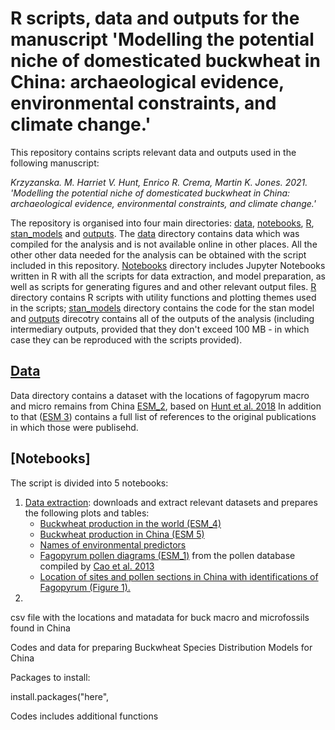 # R scripts, data and outputs for the manuscript 'Modelling the potential niche of domesticated buckwheat in China: archaeological evidence, environmental constraints, and climate change.'

This repository contains scripts relevant data and outputs used in the following manuscript:

*Krzyzanska. M. Harriet V. Hunt, Enrico R. Crema, Martin K. Jones. 2021. 'Modelling the potential niche of domesticated buckwheat in China: archaeological evidence, environmental constraints, and climate change.'*

 
The repository is organised into four main directories: [data](data), [notebooks](notebooks), [R](R), [stan_models](stan_models) and [outputs](outputs). The [data](data) directory contains data which was compiled for the analysis and is not available online in other places. All the other other data needed for the analysis can be obtained with the script included in this repository. [Notebooks](notebooks) directory includes Jupyter Notebooks written in R with all the scripts for data extraction, and model preparation, as well as scripts for generating figures and and other relevant output files. [R](R) directory contains R scripts with utility functions and plotting themes used in the scripts; [stan_models](stan_models) directory contains the code for the stan model and [outputs](outputs) direcotry contains all of the outputs of the analysis (including intermediary outputs, provided that they don't exceed 100 MB - in which case they can be reproduced with the scripts provided).

## [Data](data)

Data directory contains a dataset with the locations of fagopyrum macro and micro remains from China [ESM_2](data/ESM_2.csv), based on [Hunt et al. 2018](https://doi.org/10.1007/s00334-017-0649-4)  In addition to that ([ESM 3](data/ESM_3.pdf)) contains a full list of references to the original publications in which those were publisehd.

## [Notebooks]

The script is divided into 5 notebooks:

 1. [Data extraction](notebooks/01_Data_extraction.ipynb): downloads and extract relevant datasets and prepares the following plots and tables:
     - [Buckwheat production in the world (ESM_4)](outputs/ESM_4.tiff)
     - [Buckwheat production in China (ESM 5)](outputs/ESM_5.fiff)
     - [Names of environmental predictors](outputs/01_01_Predictor_variables.csv)
     - [Fagopyrum pollen diagrams (ESM_1)](outputs/ESM_1.pdf) from the pollen database compiled by [Cao et al. 2013](https://doi.org/10.1016/j.revpalbo.2013.02.003)
     - [Location of sites and pollen sections in China with identifications of Fagopyrum (Figure 1). ](outputs/Fig1.tiff)
2. 

csv file with the locations and matadata for buck macro and microfossils found in China 

 Codes and data for preparing Buckwheat Species Distribution Models for China
 
 Packages to install:
 
 install.packages("here",
 
 Codes includes additional functions 

